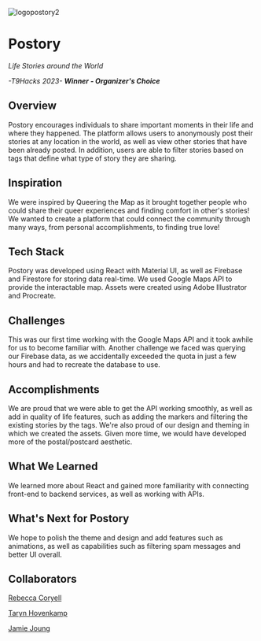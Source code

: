 ![logopostory2](https://user-images.githubusercontent.com/70242633/219977473-bd93eb8d-2b22-4854-bb40-7decd0d994e7.png)


# Postory
*Life Stories around the World*

*-T9Hacks 2023-*
***Winner - Organizer's Choice***

## Overview
Postory encourages individuals to share important moments in their life and where they happened. The platform allows users to anonymously post their stories at any location in the world, as well as view other stories that have been already posted. In addition, users are able to filter stories based on tags that define what type of story they are sharing.

## Inspiration
We were inspired by Queering the Map as it brought together people who could share their queer experiences and finding comfort in other's stories! We wanted to create a platform that could connect the community through many ways, from personal accomplishments, to finding true love!

## Tech Stack
Postory was developed using React with Material UI, as well as Firebase and Firestore for storing data real-time. We used Google Maps API to provide the interactable map. Assets were created using Adobe Illustrator and Procreate.

## Challenges
This was our first time working with the Google Maps API and it took awhile for us to become familiar with. Another challenge we faced was querying our Firebase data, as we accidentally exceeded the quota in just a few hours and had to recreate the database to use.

## Accomplishments
We are proud that we were able to get the API working smoothly, as well as add in quality of life features, such as adding the markers and filtering the existing stories by the tags. We're also proud of our design and theming in which we created the assets. Given more time, we would have developed more of the postal/postcard aesthetic.

## What We Learned
We learned more about React and gained more familiarity with connecting front-end to backend services, as well as working with APIs.

## What's Next for Postory
We hope to polish the theme and design and add features such as animations, as well as capabilities such as filtering spam messages and better UI overall.

## Collaborators
[Rebecca Coryell](https://github.com/RebeccaCoryell)

[Taryn Hovenkamp](https://github.com/tarynmh)

[Jamie Joung](https://github.com/jamjoung)
